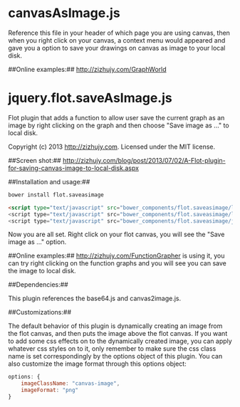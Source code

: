 canvasAsImage.js
================

Reference this file in your header of which page you are using canvas, then when you right click on your canvas, a context menu would appeared and gave you a option to save your drawings on canvas as image to your local disk.

##Online examples:##
http://zizhujy.com/GraphWorld

jquery.flot.saveAsImage.js
==========================

Flot plugin that adds a function to allow user save the current graph as an image by right clicking on the graph and then choose "Save image as ..." to local disk.

Copyright (c) 2013 http://zizhujy.com.
Licensed under the MIT license.

##Screen shot:##
http://zizhujy.com/blog/post/2013/07/02/A-Flot-plugin-for-saving-canvas-image-to-local-disk.aspx

##Installation and usage:##
```html
bower install flot.saveasimage

<script type="text/javascript" src="bower_components/flot.saveasimage/lib/base64.js">
<script type="text/javascript" src="bower_components/flot.saveasimage/lib/canvas2image.js">
<script type="text/javascript" src="bower_components/flot.saveasimage/jquery.flot.saveAsImage.js">
```
    
Now you are all set. Right click on your flot canvas, you will see the "Save image as ..." option.

##Online examples:##
http://zizhujy.com/FunctionGrapher is using it, you can try right clicking on the function graphs and
you will see you can save the image to local disk.

##Dependencies:##

This plugin references the base64.js and canvas2image.js.

##Customizations:##

The default behavior of this plugin is dynamically creating an image from the flot canvas, and then puts the 
image above the flot canvas. If you want to add some css effects on to the dynamically created image, you can
apply whatever css styles on to it, only remember to make sure the css class name is set correspondingly by 
the options object of this plugin. You can also customize the image format through this options object:

```javascript
options: {
    imageClassName: "canvas-image",
    imageFormat: "png"
}
```

